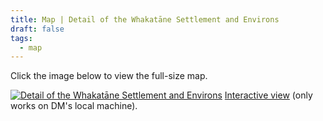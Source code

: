 ```yaml
---
title: Map | Detail of the Whakatāne Settlement and Environs
draft: false
tags:
  - map
---
```

Click the image below to view the full-size map.

<a href="https://nmarchet.github.io/New-Frontier/images/whakatane-colony-detail.jpg"><img src="https://nmarchet.github.io/New-Frontier/images/whakatane-colony-detail.jpg"  alt="Detail of the Whakatāne Settlement and Environs"/></a>
[Interactive view](interactive-map-whakatane-settlement.md) (only works on DM's local machine).